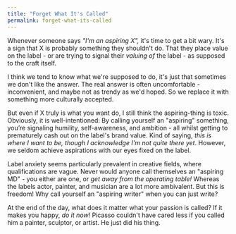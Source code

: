 ```yaml
---
title: "Forget What It's Called"
permalink: forget-what-its-called
---
```


Whenever someone says *"I'm an aspiring X",* it's time to get a bit wary. It's a sign that X is probably something they shouldn't do. That they place value on the label - or are trying to signal their *valuing of* the label - as supposed to the craft itself.

I think we tend to know what we're supposed to do, it's just that sometimes we don't like the answer. The real answer is often uncomfortable - inconvenient, and maybe not as trendy as we'd hoped. So we replace it with something more culturally accepted.

But even if X truly is what you want do, I still think the aspiring-thing is toxic. Obviously, it is well-intentioned: By calling yourself an "aspiring" something, you’re signaling humility, self-awareness, and ambition - all whilst getting to prematurely cash out on the label's brand value. Kind of saying, *this is where I want to be, though I acknowledge I'm not quite there yet*. However, we seldom achieve aspirations with our eyes fixed on the label.

Label anxiety seems particularly prevalent in creative fields, where qualifications are vague. Never would anyone call themselves an "aspiring MD" - you either are one, or *get away from the operating table!* Whereas the labels actor, painter, and musician are a lot more ambivalent. But this is freedom! Why call yourself an "aspiring writer" when you can just write?

At the end of the day, what does it matter what your passion is called? If it makes you happy, *do it now!* Picasso couldn't have cared less if you called him a painter, sculptor, or artist. He just did his thing.
